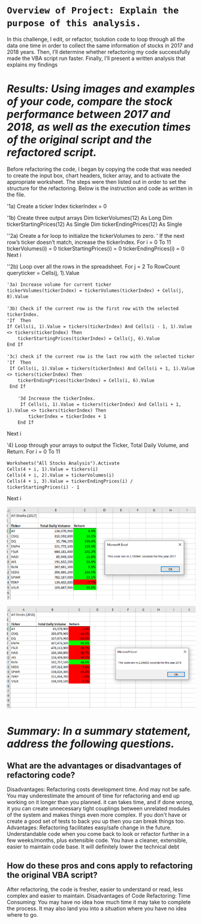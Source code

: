 # `Overview of Project: Explain the purpose of this analysis.`
In this challenge,   I edit, or refactor, tsolution code to loop through all the data one time in order to collect the same information of stocks in 2017 and 2018 years. Then, I’ll determine whether refactoring my code successfully made the VBA script run faster. Finally, I’ll present a written analysis that explains my findings
# *Results: Using images and examples of your code, compare the stock performance between 2017 and 2018, as well as the execution times of the original script and the refactored script.*
Before refactoring the code, I began by copying the code that was needed to create the input box, chart headers, ticker array, and to activate the appropriate worksheet. The steps were then listed out in order to set the structure for the refactoring. Below is the instruction and code as written in the file.

'1a) Create a ticker Index
tickerIndex = 0

'1b) Create three output arrays
Dim tickerVolumes(12) As Long
Dim tickerStartingPrices(12) As Single
Dim tickerEndingPrices(12) As Single

''2a) Create a for loop to initialize the tickerVolumes to zero.
' If the next row’s ticker doesn’t match, increase the tickerIndex.
For i = 0 To 11
    tickerVolumes(i) = 0
    tickerStartingPrices(i) = 0
    tickerEndingPrices(i) = 0
Next i

''2b) Loop over all the rows in the spreadsheet.
For j = 2 To RowCount
queryticker = Cells(j, 1).Value

    '3a) Increase volume for current ticker
    tickerVolumes(tickerIndex) = tickerVolumes(tickerIndex) + Cells(j, 8).Value
    
    '3b) Check if the current row is the first row with the selected tickerIndex.
    'If  Then
    If Cells(i, 1).Value = tickers(tickerIndex) And Cells(i - 1, 1).Value <> tickers(tickerIndex) Then
        tickerStartingPrices(tickerIndex) = Cells(j, 6).Value
    End If
    
    '3c) check if the current row is the last row with the selected ticker
    'If  Then
     If Cells(i, 1).Value = tickers(tickerIndex) And Cells(i + 1, 1).Value <> tickers(tickerIndex) Then
        tickerEndingPrices(tickerIndex) = Cells(i, 6).Value
     End If

        '3d Increase the tickerIndex.
         If Cells(i, 1).Value = tickers(tickerIndex) And Cells(i + 1, 1).Value <> tickers(tickerIndex) Then
            tickerIndex = tickerIndex + 1
        End If

Next i

'4) Loop through your arrays to output the Ticker, Total Daily Volume, and Return.
For i = 0 To 11
    
    Worksheets("All Stocks Analysis").Activate
    Cells(4 + i, 1).Value = tickers(i)
    Cells(4 + i, 2).Value = tickerVolumes(i)
    Cells(4 + i, 3).Value = tickerEndingPrices(i) / tickerStartingPrices(i) - 1
    
Next i


![All Stocks 2017](https://github.com/olenarabani/stock-analysis/blob/main/Code%20ran%202017.png)

![All Stocks 2018](https://github.com/olenarabani/stock-analysis/blob/main/Code%20ran%202018.png)

# *Summary: In a summary statement, address the following questions.*

## What are the advantages or disadvantages of refactoring code?
Disadvantages:
Refactoring costs development time. And may not be safe.
You may underestimate the amount of time for refactoring and end up working on it longer than you planned.
 it can takes time, and if done wrong, it you can create unnecessary tight couplings between unrelated modules of the system and makes things even more complex. If you don't have or create a good set of tests to back you up then you can break things too.
Advantages:
Refactoring facilitates easy/safe change in the future.
Understandable code when you come back to look or refactor further in a few weeks/months, plus extensible code.
You have a cleaner, extensible, easier to maintain code base. It will definitely lower the technical debt 

## How do these pros and cons apply to refactoring the original VBA script?
After refactoring, the code is fresher, easier to understand or read, less complex and easier to maintain. Disadvantages of Code Refactoring: Time Consuming: You may have no idea how much time it may take to complete the process. It may also land you into a situation where you have no idea where to go.
